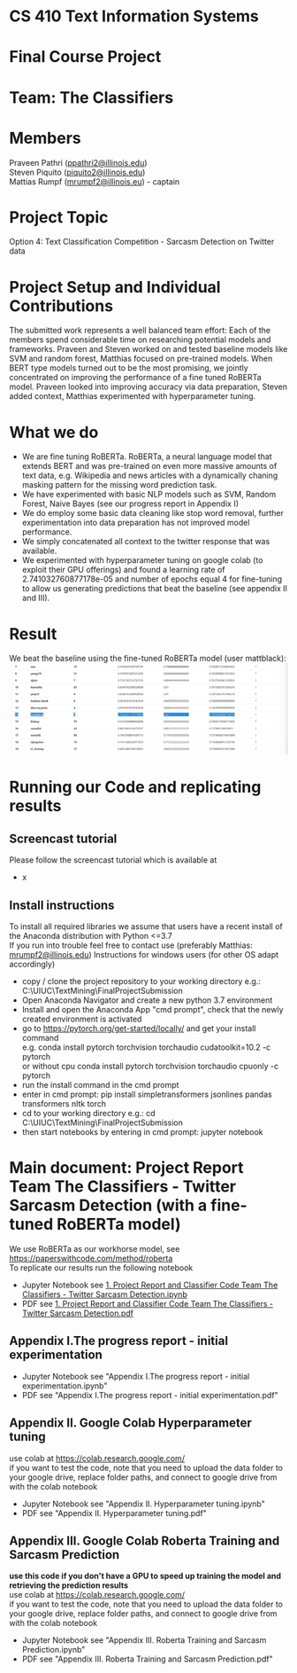 # CS 410 Text Information Systems 
# Final Course Project 
# Team: The Classifiers

# Members
Praveen Pathri (ppathri2@illinois.edu) <br>
Steven Piquito (piquito2@illinois.edu) <br>
Mattias Rumpf (mrumpf2@illinois.eu) - captain

# Project Topic
Option 4: Text Classification Competition - Sarcasm Detection on Twitter data

# Project Setup and Individual Contributions
The submitted work represents a well balanced team effort: Each of the members spend considerable time on researching potential models and frameworks. Praveen and Steven worked on and tested baseline models like SVM and random forest, Matthias focused on pre-trained models. When BERT type models turned out to be the most promising, we jointly concentrated on improving the performance of a fine tuned RoBERTa model. Praveen looked into improving accuracy via data preparation, Steven added context, Matthias experimented with hyperparameter tuning. 

# What we do
*  We are fine tuning RoBERTa. RoBERTa, a neural language model that extends BERT and was pre-trained on even more massive amounts of text data, e.g. Wikipedia and news articles with a dynamically chaning masking pattern for the missing word prediction task.
*  We have experimented with basic NLP models such as SVM, Random Forest, Naive Bayes (see our progress report in Appendix I)
*  We do employ some basic data cleaning like stop word removal, further experimentation into data preparation has not improved model performance.
*  We simply concatenated all context to the twitter response that was available.
*  We experimented with hyperparameter tuning on google colab (to exploit their GPU offerings) and found a learning rate of 2.741032760877178e-05 and number of epochs equal 4 for fine-tuning to allow us generating predictions that beat the baseline (see appendix II and III).

# Result
We beat the baseline using the fine-tuned RoBERTa model (user mattblack):
<img src="leaderboardHyperparameterTuning.jpg">

# Running our Code and replicating results

## Screencast tutorial
Please follow the screencast tutorial which is available at
*   x

## Install instructions
To install all required libraries we assume that users have a recent install of the Anaconda distribution with Python <=3.7 <br>
If you run into trouble feel free to contact use (preferably Matthias: mrumpf2@illinois.edu)
Instructions for windows users (for other OS adapt accordingly)
* copy / clone the project repository to your working directory e.g.:  C:\UIUC\TextMining\FinalProjectSubmission
* Open Anaconda Navigator and create a new python 3.7 environment
* Install and open the Anaconda App "cmd prompt", check that the newly created environment is activated
* go to https://pytorch.org/get-started/locally/ and get your install command <br>
e.g. conda install pytorch torchvision torchaudio cudatoolkit=10.2 -c pytorch <br>
or without cpu conda install pytorch torchvision torchaudio cpuonly -c pytorch
* run the install command in the cmd prompt
* enter in cmd prompt: pip install simpletransformers jsonlines pandas transformers nltk torch
* cd to your working directory e.g.: cd C:\UIUC\TextMining\FinalProjectSubmission
* then start notebooks by entering in cmd prompt: jupyter notebook

# Main document: Project Report Team The Classifiers - Twitter Sarcasm Detection (with a fine-tuned RoBERTa model)
We use RoBERTa as our workhorse model, see https://paperswithcode.com/method/roberta <br>
To replicate our results run the following notebook
* Jupyter Notebook see <a href="1. Project Report and Classifier Code Team The Classifiers - Twitter Sarcasm Detection.ipynb">1. Project Report and Classifier Code Team The Classifiers - Twitter Sarcasm Detection.ipynb</a>
* PDF see <a href="1. Project Report and Classifier Code Team The Classifiers - Twitter Sarcasm Detection.pdf">1. Project Report and Classifier Code Team The Classifiers - Twitter Sarcasm Detection.pdf</a>

## Appendix I.The progress report - initial experimentation
* Jupyter Notebook see "Appendix I.The progress report - initial experimentation.ipynb"
* PDF see "Appendix I.The progress report - initial experimentation.pdf"

## Appendix II.  Google Colab Hyperparameter tuning
use colab at https://colab.research.google.com/ <br>
if you want to test the code, note that you need to upload the data folder to your google drive, replace folder paths, and connect to google drive from with the colab notebook
* Jupyter Notebook see "Appendix II. Hyperparameter tuning.ipynb"
* PDF  see "Appendix II. Hyperparameter tuning.pdf"

## Appendix III. Google Colab Roberta Training and Sarcasm Prediction
**use this code if you don't have a GPU to speed up training the model and retrieving the prediction results** <br>
use colab at https://colab.research.google.com/ <br>
if you want to test the code, note that you need to upload the data folder to your google drive, replace folder paths, and connect to google drive from with the colab notebook
* Jupyter Notebook see "Appendix III. Roberta Training and Sarcasm Prediction.ipynb"
* PDF  see "Appendix III. Roberta Training and Sarcasm Prediction.pdf"